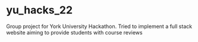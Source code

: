 # yu_hacks_22

Group project for York University Hackathon. Tried to implement a full stack website aiming to provide students with
course reviews
